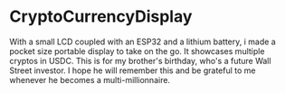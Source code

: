# CryptoCurrencyDisplay
With a small LCD coupled with an ESP32 and a lithium battery, i made a pocket size portable display to take on the go. It showcases multiple cryptos in USDC. This is for my brother's birthday, who's a future Wall Street investor. I hope he will remember this and be grateful to me whenever he becomes a multi-millionnaire.
